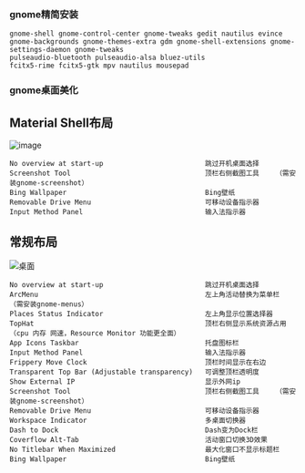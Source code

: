 ### gnome精简安装
```
gnome-shell gnome-control-center gnome-tweaks gedit nautilus evince gnome-backgrounds gnome-themes-extra gdm gnome-shell-extensions gnome-settings-daemon gnome-tweaks 
pulseaudio-bluetooth pulseaudio-alsa bluez-utils
fcitx5-rime fcitx5-gtk mpv nautilus mousepad 
```

### gnome桌面美化

## Material Shell布局
![image](https://user-images.githubusercontent.com/16448332/198831257-40f38215-460e-4f18-9d0e-10cb1f47b72d.png)
```
No overview at start-up                         跳过开机桌面选择
Screenshot Tool                                 顶栏右侧截图工具    （需安装gnome-screenshot）
Bing Wallpaper                                  Bing壁纸
Removable Drive Menu                            可移动设备指示器
Input Method Panel                              输入法指示器

```
## 常规布局
![桌面](https://user-images.githubusercontent.com/16448332/198572840-3e1bfdbd-470a-4606-8a6a-3e570fc6a58b.png)

```
No overview at start-up                         跳过开机桌面选择
ArcMenu                                         左上角活动替换为菜单栏   （需安装gnome-menus）
Places Status Indicator                         左上角显示位置选择器
TopHat                                          顶栏右侧显示系统资源占用（cpu 内存 网速，Resource Monitor 功能更全面）
App Icons Taskbar                               托盘图标栏
Input Method Panel                              输入法指示器
Frippery Move Clock                             顶栏时间显示在右边
Transparent Top Bar (Adjustable transparency)   可调整顶栏透明度
Show External IP                                显示外网ip
Screenshot Tool                                 顶栏右侧截图工具    （需安装gnome-screenshot）
Removable Drive Menu                            可移动设备指示器
Workspace Indicator                             多桌面切换器
Dash to Dock                                    Dash变为Dock栏
Coverflow Alt-Tab                               活动窗口切换3D效果
No Titlebar When Maximized                      最大化窗口不显示标题栏
Bing Wallpaper                                  Bing壁纸
```
